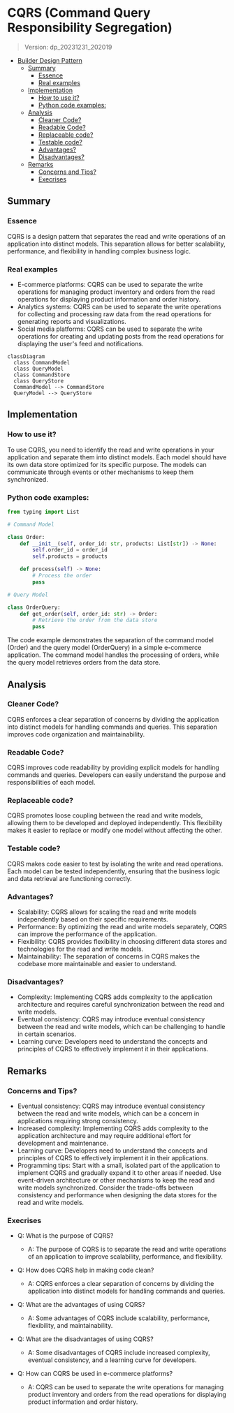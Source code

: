 
# CQRS (Command Query Responsibility Segregation)
> Version: dp_20231231_202019

- [Builder Design Pattern](#builder-design-pattern)
   * [Summary](#summary)
      + [Essence](#essence)
      + [Real examples](#real-examples)
   * [Implementation](#implementation)
      + [How to use it?](#how-to-use-it)
      + [Python code examples:](#python-code-examples)
   * [Analysis](#analysis)
      + [Cleaner Code?](#cleaner-code)
      + [Readable Code?](#readable-code)
      + [Replaceable code?](#replaceable-code)
      + [Testable code?](#testable-code)
      + [Advantages?](#advantages)
      + [Disadvantages?](#disadvantages)
   * [Remarks](#remarks)
      + [Concerns and Tips?](#concerns-and-tips)
      + [Execrises](#execrises)

## Summary

### Essence
CQRS is a design pattern that separates the read and write operations of an application into distinct models. This separation allows for better scalability, performance, and flexibility in handling complex business logic.

### Real examples

- E-commerce platforms: CQRS can be used to separate the write operations for managing product inventory and orders from the read operations for displaying product information and order history.
- Analytics systems: CQRS can be used to separate the write operations for collecting and processing raw data from the read operations for generating reports and visualizations.
- Social media platforms: CQRS can be used to separate the write operations for creating and updating posts from the read operations for displaying the user's feed and notifications.


```mermaid
classDiagram
  class CommandModel
  class QueryModel
  class CommandStore
  class QueryStore
  CommandModel --> CommandStore
  QueryModel --> QueryStore
```

## Implementation
### How to use it?
To use CQRS, you need to identify the read and write operations in your application and separate them into distinct models. Each model should have its own data store optimized for its specific purpose. The models can communicate through events or other mechanisms to keep them synchronized.

### Python code examples:
```python
from typing import List

# Command Model

class Order:
    def __init__(self, order_id: str, products: List[str]) -> None:
        self.order_id = order_id
        self.products = products

    def process(self) -> None:
        # Process the order
        pass

# Query Model

class OrderQuery:
    def get_order(self, order_id: str) -> Order:
        # Retrieve the order from the data store
        pass
```
The code example demonstrates the separation of the command model (Order) and the query model (OrderQuery) in a simple e-commerce application. The command model handles the processing of orders, while the query model retrieves orders from the data store.   


## Analysis
### Cleaner Code?
CQRS enforces a clear separation of concerns by dividing the application into distinct models for handling commands and queries. This separation improves code organization and maintainability.

### Readable Code?
CQRS improves code readability by providing explicit models for handling commands and queries. Developers can easily understand the purpose and responsibilities of each model.

### Replaceable code?
CQRS promotes loose coupling between the read and write models, allowing them to be developed and deployed independently. This flexibility makes it easier to replace or modify one model without affecting the other.

### Testable code?
CQRS makes code easier to test by isolating the write and read operations. Each model can be tested independently, ensuring that the business logic and data retrieval are functioning correctly.

### Advantages?

- Scalability: CQRS allows for scaling the read and write models independently based on their specific requirements.
- Performance: By optimizing the read and write models separately, CQRS can improve the performance of the application.
- Flexibility: CQRS provides flexibility in choosing different data stores and technologies for the read and write models.
- Maintainability: The separation of concerns in CQRS makes the codebase more maintainable and easier to understand.

### Disadvantages?

- Complexity: Implementing CQRS adds complexity to the application architecture and requires careful synchronization between the read and write models.
- Eventual consistency: CQRS may introduce eventual consistency between the read and write models, which can be challenging to handle in certain scenarios.
- Learning curve: Developers need to understand the concepts and principles of CQRS to effectively implement it in their applications.


## Remarks
### Concerns and Tips?

- Eventual consistency: CQRS may introduce eventual consistency between the read and write models, which can be a concern in applications requiring strong consistency.
- Increased complexity: Implementing CQRS adds complexity to the application architecture and may require additional effort for development and maintenance.
- Learning curve: Developers need to understand the concepts and principles of CQRS to effectively implement it in their applications.
- Programming tips: Start with a small, isolated part of the application to implement CQRS and gradually expand it to other areas if needed. Use event-driven architecture or other mechanisms to keep the read and write models synchronized. Consider the trade-offs between consistency and performance when designing the data stores for the read and write models.


### Execrises

- Q: What is the purpose of CQRS?

  - A: The purpose of CQRS is to separate the read and write operations of an application to improve scalability, performance, and flexibility.
- Q: How does CQRS help in making code clean?

  - A: CQRS enforces a clear separation of concerns by dividing the application into distinct models for handling commands and queries.
- Q: What are the advantages of using CQRS?

  - A: Some advantages of CQRS include scalability, performance, flexibility, and maintainability.
- Q: What are the disadvantages of using CQRS?

  - A: Some disadvantages of CQRS include increased complexity, eventual consistency, and a learning curve for developers.
- Q: How can CQRS be used in e-commerce platforms?

  - A: CQRS can be used to separate the write operations for managing product inventory and orders from the read operations for displaying product information and order history.

